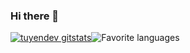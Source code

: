 ### Hi there 👋

[![tuyendev gitstats](https://github-readme-stats.vercel.app/api?username=tuyendev&layout=compact&theme=calm&count_private=true)](https://github.com/tuyendev)![Favorite languages](https://github-readme-stats.vercel.app/api/top-langs/?username=tuyendev&layout=large&theme=calm&count_private=true)
